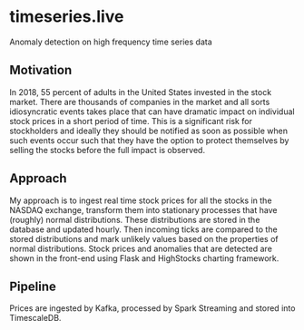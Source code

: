 # timeseries.live
Anomaly detection on high frequency time series data

## Motivation
In 2018, 55 percent of adults in the United States invested in the stock market. There are thousands of companies in the market and all sorts idiosyncratic events takes place that can have dramatic impact on individual stock prices in a short period of time. This is a significant risk for stockholders and ideally they should be notified as soon as possible when such events occur such that they have the option to protect themselves by selling the stocks before the full impact is observed.

## Approach
My approach is to ingest real time stock prices for all the stocks in the NASDAQ exchange, transform them into stationary processes that have (roughly) normal distributions. These distributions are stored in the database and updated hourly. Then incoming ticks are compared to the stored distributions and mark unlikely values based on the properties of normal distributions. Stock prices and anomalies that are detected are shown in the front-end using Flask and HighStocks charting framework.

## Pipeline
Prices are ingested by Kafka, processed by Spark Streaming and stored into TimescaleDB.

